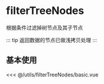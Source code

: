 # filterTreeNodes

根据条件过滤掉树节点及其子节点

::: tip
返回数据的节点已做浅拷贝处理
:::

## 基本使用

<basic></basic>

<<< @/utils/filterTreeNodes/basic.vue

<script setup>
import basic from 'docs/utils/filterTreeNodes/basic.vue'
</script>
